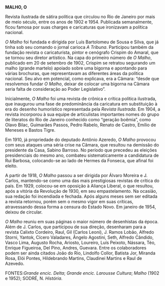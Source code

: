 **MALHO, O**

Revista ilustrada de sátira política que circulou no Rio de Janeiro por
mais de meio século, entre os anos de 1902 e 1954. Publicada
semanalmente, ficou famosa por suas charges e caricaturas que ironizavam
a política nacional.

*O Malho* foi fundada e dirigida por Luís Bartolomeu de Sousa e Silva,
que já tinha sob seu comando o jornal carioca *A Tribuna*. Participou
também da fundação revista o caricaturista, pintor e cenógrafo Crispim
do Amaral, que se tornou seu diretor artístico. Na capa do primeiro
número de *O Malho*, publicado em 20 de setembro de 1902, Crispim se
retratou segurando um malho (grande martelo) apoiado sobre uma bigorna e
apontando para várias brochuras, que representavam as diferentes áreas
da política nacional. Seu alvo em potencial, como explicava, era a
Câmara: “desde que resolvemos fundar *O Malho*, deixar de colocar uma
bigorna na Câmara seria falta de consideração ao Poder Legislativo”.

Inicialmente, *O Malho* foi uma revista de crônica e crítica política
ilustrada, que inaugurou uma fase de predominância da caricatura em
substituição à era do desenho humorístico representada pela *Revista
Ilustrada*. Em 1904, a revista incorporou à sua equipe de articulistas
importantes nomes do grupo de literatos do Rio de Janeiro conhecido como
“geração boêmia”, como Olavo Bilac, Guimarães Passos, Pedro Rabelo,
Renato de Castro, Emílio de Meneses e Bastos Tigre.

Em 1910, já propriedade do deputado Antônio Azeredo, *O Malho* provocou
com seus ataques uma séria crise na Câmara, que resultou na demissão do
presidente da Casa, Sabino Barroso. No período que precedeu as eleições
presidenciais do mesmo ano, combateu sistematicamente a candidatura de
Rui Barbosa, colocando-se ao lado de Hermes da Fonseca, que afinal foi
eleito.

A partir de 1918, *O Malho* passou a ser dirigida por Álvaro Moreira e
J. Carlos, mantendo-se como uma das mais prestigiosas revistas de
crítica do país. Em 1929, colocou-se em oposição à Aliança Liberal, o
que resultou, após a vitória da Revolução de 1930, em seu
empastelamento. Na ocasião, sua redação foi incendiada e fechada. Após
alguns meses sem ser editada a revista retornou, porém sem o mesmo vigor
em suas críticas, atravessando dessa forma a censura do Estado Novo. Em
janeiro de 1954, deixou de circular.

*O Malho* reuniu em suas páginas o maior número de desenhistas da época.
Além de J. Carlos, que participou de sua direção, desenharam para a
revista Calixto Cordeiro, Raul, Gil (Carlos Leoni), J. Ramos Lobão,
Alfredo Storni, Yantok, Cícero Valadares, Ângelo Agostini, Seth, Alfredo
Cândido, Vasco Lima, Augusto Rocha, Ariosto, Loureiro, Luís Peixoto,
Nássara, Téo, Enrique Figueiroa, Del Pino, Andres, Guevara. Entre os
colaboradores podem ser ainda citados João do Rio, Lindolfo Collor,
Batista Jor, Miranda Rosa, Elói Pontes, Hildebrando Martins, Claudinei
Martins e Raul de Azevedo.

FONTES:*Grande encic. Delta*; *Grande encic. Larousse Cultura*; *Malho*
(1902 e 1952); SODRÉ, N. *História*.
